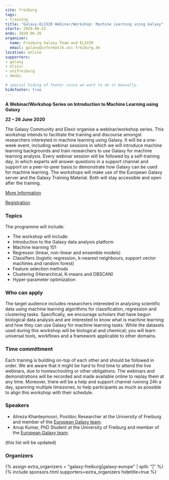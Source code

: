 ```yaml
---
site: freiburg
tags:
- training
title: "Galaxy-ELIXIR Webinar/Workshop: Machine Learning using Galaxy"
starts: 2020-06-22
ends: 2020-06-26
organiser:
  name: Freiburg Galaxy Team and ELIXIR
  email: galaxy@informatik.uni-freiburg.de
location: online
supporters:
- galaxy
- elixir
- unifreiburg
- denbi

# special hiding of footer since we want to do it manually.
hidefooter: true
---
```



**A Webinar/Workshop Series on Introduction to Machine Learning using Galaxy**

**22 – 26 June 2020**

The Galaxy Community and Elexir organise a webinar/workshop series. This workshop intends to facilitate the training and discourse amongst researchers interested in machine learning using Galaxy. It will be a one-week event, including webinar sessions in which we will introduce machine learning backgrounds and  train researchers to use Galaxy for machine learning analysis. Every webinar session will be followed by a self-training day, in which experts will answer questions in a support channel and support on a peer-to-peer basis.to demonstrate how Galaxy can be used for machine learning. The workshops will make use of the European Galaxy server and the Galaxy Training Material. Both will stay accessible and open after the training.

[More Information](https://docs.google.com/document/d/1Ug93xz-ogrn8bhjKUsOQQSxNtWZoR3gFOfOHXs4F1nc/preview)

[Registration](https://elixir-europe.org/events/machine-learning-using-galaxy-webinar-workshop-series)


### Topics
The programme will include:
* The workshop will include:
* Introduction to the Galaxy data analysis platform
* Machine learning 101
* Regressor (linear, non-linear and ensemble models)
* Classifiers (logistic regression, k-nearest neighbours, support vector machines and random forest)
* Feature selection methods
* Clustering (Hierarchical, K-means and DBSCAN)
* Hyper-parameter optimization

### Who can apply
The target audience includes researchers interested in analysing scientific data using machine learning algorithms for classification, regression and clustering tasks. Specifically, we encourage scholars that have begun biological data analysis and are interested to know what is machine learning and how they can use Galaxy for machine learning tasks. While the datasets used during this workshop will be biological and chemical; you will learn universal tools, workflows and a framework applicable to other domains.


### Time committment
Each training is building on-top of each other and should be followed in order. We are aware that it might be hard to find time to attend the live webinars, due to homeschooling or other obligations. The webinars and demonstrations will be recorded and made available online to replay them at any time. Moreover, there will be a help and support channel running 24h a day, spanning multiple timezones, to help participants as much as possible to align this workshop with their schedule.

### Speakers

* Alireza Khanteymoori, Postdoc Researcher at the University of Freiburg and member of the [European Galaxy team](https://usegalaxy-eu.github.io/freiburg/people).
* Anup Kumar,  PhD Student at the University of Freiburg and member of the [European Galaxy team](https://usegalaxy-eu.github.io/freiburg/people).

 (this list will be updated)

### Organizers

{% assign extra_organizers =  "galaxy-freiburg|galaxy-europe" | split: "|"  %}
{% include sponsors.html supporters=extra_organizers hidetitle=true %}
